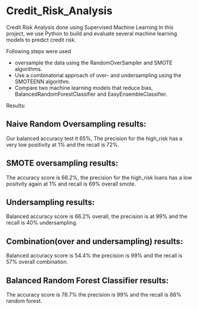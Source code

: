 # Credit_Risk_Analysis
Credit Risk Analysis done using Supervised Machine Learning
In this project, we use Python to build and evaluate several machine learning models to predict credit risk.

Following steps were used
- oversample the data using the RandomOverSampler and SMOTE algorithms.
- Use a combinatorial approach of over- and undersampling using the SMOTEENN algorithm.
- Compare two machine learning models that reduce bias, BalancedRandomForestClassifier and   EasyEnsembleClassifier.

Results:

## Naive Random Oversampling results: 
Our balanced accuracy test it 65%,
The precision for the high_risk has a very low positivity at 1% and the recall is 72%.

## SMOTE oversampling results: 
The accuracy score is 66.2%, the precision for the high_risk loans has a low positvity again at 1% and recall is 69% overall smote.


## Undersampling results: 
Balanced accuracy score is 66.2% overall, the precision is at 99% and the recall is 40% undersampling.


## Combination(over and undersampling) results:
Balanced accuracy score is 54.4% the precision is 99% and the recall is 57% overall combination.



## Balanced Random Forest Classifier results: 
The accuracy score is 78.7% the precision is 99% and the recall is 88% random forest.

